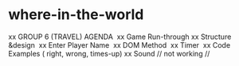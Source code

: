# where-in-the-world

xx GROUP 6 (TRAVEL)  AGENDA ​
xx Game Run-through​
xx Structure &design  ​
xx Enter Player Name ​
xx DOM Method ​
xx Timer ​
xx Code Examples ( right, wrong, times-up)​
xx Sound​ // not working // 
